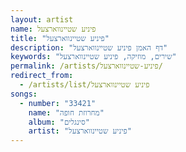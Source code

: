 ```yaml
---
layout: artist
name: פיניע שטיינווארצעל
title: "פיניע שטיינווארצעל"
description: "דף האמן פיניע שטיינווארצעל"
keywords: "שירים, מוזיקה, פיניע שטיינווארצעל"
permalink: /artists/פיניע-שטיינווארצעל/
redirect_from:
  - /artists/list/פיניע שטיינווארצעל
songs:
  - number: "33421"
    name: "מחרוזת חופה"
    album: "סינגלים"
    artist: "פיניע שטיינווארצעל"
---
```

